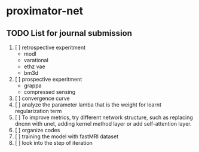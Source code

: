 # proximator-net

## TODO List for journal submission

1. [ ] retrospective experitment
    * modl
    * varational
    * ethz vae
    * bm3d
2. [ ] prospective experitment
    * grappa
    * compressed sensing
3. [ ] convergence curve
4. [ ] analyze the parameter lamba that is the weight for learnt regularization term
5. [ ] To improve metrics, try different network structure, such as replacing dncnn with unet, adding kernel method layer or add self-attention layer.
6. [ ] organize codes
7. [ ] training the model with fastMRI dataset
8. [ ] look into  the step of iteration